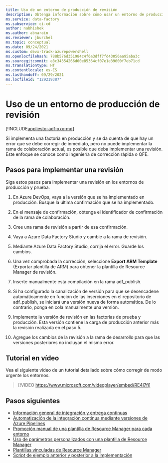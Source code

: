 ```yaml
---
title: Uso de un entorno de producción de revisión
description: Obtenga información sobre cómo usar un entorno de producción de revisión con integración y entrega continuas en canalizaciones de Azure Data Factory.
ms.service: data-factory
ms.subservice: ci-cd
author: nabhishek
ms.author: abnarain
ms.reviewer: jburchel
ms.topic: conceptual
ms.date: 09/24/2021
ms.custom: devx-track-azurepowershell
ms.openlocfilehash: 788b576d351984c4f6a3dff7fd43056aa95aba3c
ms.sourcegitcommit: e8c34354266d00e85364cf07e1e39600f7eb71cd
ms.translationtype: HT
ms.contentlocale: es-ES
ms.lasthandoff: 09/29/2021
ms.locfileid: "129219387"
---
```

# <a name="using-a-hotfix-production-environment"></a>Uso de un entorno de producción de revisión

[!INCLUDE[appliesto-adf-xxx-md](includes/appliesto-adf-xxx-md.md)]

Si implementa una factoría en producción y se da cuenta de que hay un error que se debe corregir de inmediato, pero no puede implementar la rama de colaboración actual, es posible que deba implementar una revisión. Este enfoque se conoce como ingeniería de corrección rápida o QFE.

## <a name="steps-to-deploy-a-hotfix"></a>Pasos para implementar una revisión

Siga estos pasos para implementar una revisión en los entornos de producción y prueba.

1.    En Azure DevOps, vaya a la versión que se ha implementado en producción. Busque la última confirmación que se ha implementado.

1.    En el mensaje de confirmación, obtenga el identificador de confirmación de la rama de colaboración.

1.    Cree una rama de revisión a partir de esa confirmación.

1.    Vaya a Azure Data Factory Studio y cambie a la rama de revisión.

1.    Mediante Azure Data Factory Studio, corrija el error. Guarde los cambios.

1.    Una vez comprobada la corrección, seleccione **Export ARM Template** (Exportar plantilla de ARM) para obtener la plantilla de Resource Manager de revisión.

1.    Inserte manualmente esta compilación en la rama adf_publish.

1.    Si ha configurado la canalización de versión para que se desencadene automáticamente en función de las inserciones en el repositorio de adf_publish, se iniciará una versión nueva de forma automática. De lo contrario, ponga en cola manualmente una versión.

1.    Implemente la versión de revisión en las factorías de prueba y producción. Esta versión contiene la carga de producción anterior más la revisión realizada en el paso 5.

1.   Agregue los cambios de la revisión a la rama de desarrollo para que las versiones posteriores no incluyan el mismo error.

## <a name="video-tutorial"></a>Tutorial en vídeo
Vea el siguiente vídeo de un tutorial detallado sobre cómo corregir de modo urgente los entornos. 

> [!VIDEO https://www.microsoft.com/videoplayer/embed/RE4I7fi]

## <a name="next-steps"></a>Pasos siguientes

- [Información general de integración y entrega continuas](continuous-integration-delivery.md)
- [Automatización de la integración continua mediante versiones de Azure Pipelines](continuous-integration-delivery-automate-azure-pipelines.md)
- [Promoción manual de una plantilla de Resource Manager para cada entorno](continuous-integration-delivery-manual-promotion.md)
- [Uso de parámetros personalizados con una plantilla de Resource Manager](continuous-integration-delivery-resource-manager-custom-parameters.md)
- [Plantillas vinculadas de Resource Manager](continuous-integration-delivery-linked-templates.md)
- [Script de ejemplo anterior y posterior a la implementación](continuous-integration-delivery-sample-script.md)